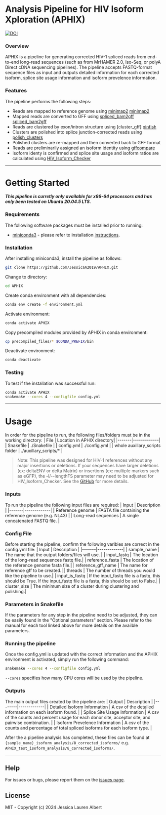 # Analysis Pipeline for HIV Isoform Xploration (APHIX)
[![DOI](https://zenodo.org/badge/816422391.svg)](https://zenodo.org/doi/10.5281/zenodo.13755944)
### Overview
APHIX is a pipeline for generating corrected HIV-1 spliced reads from end-to-end long-read sequences (such as from MrHAMER 2.0, Iso-Seq, or polyA Direct cDNA sequencing pipelines). The pipeline accepts FASTQ-format sequence files as input and outputs detailed information for each corrected isoform, splice site usage information and 
isoform prevelence information. 
### Features
The pipeline performs the following steps:
- Reads are mapped to reference genome using [minimap2] [minimap2]
- Mapped reads are converted to GFF using [spliced_bam2gff] [spliced_bam2gff] 
- Reads are clustered by exon/intron structure using [cluster_gff] [pinfish]
- Clusters are polished into splice junction-corrected reads using [polish_clusters][pinfish]
- Polished clusters are re-mapped and then converted back to GFF format
- Reads are preliminarily assigned an isoform identity using [gffcompare][gffcompare]
- Isoform identy is confirmed and splice site usage and isoform ratios are calculated using [HIV_Isoform_Checker][HIV_isoform_checker]
******************
# Getting Started
**_This pipeline is curretly only available for x86-64 processors and has only been tested on Ubuntu 20.04.5 LTS._**
### Requirements
The following software packages must be installed prior to running:

-  [miniconda3](https://conda.io/miniconda.html) - please refer to installation [instructions](https://conda.io/projects/conda/en/latest/user-guide/install/index.html).

### Installation
After installing miniconda3, install the pipeline as follows:
```bash
git clone https://github.com/JessicaA2019/APHIX.git 
```
Change to directory:
```bash
cd APHIX
```
Create conda environment with all dependencies:
```bash
conda env create -f environment.yml
```
Activate environment:
```bash
conda activate APHIX
```
Copy precompiled modules provided by APHIX in conda environment:
```bash
cp precompiled_files/* $CONDA_PREFIX/bin
```
Deactivate environment:
```bash
conda deactivate
```
### Testing
To test if the installation was successful run:
```bash
conda activate APHIX
snakemake --cores 4 --configfile config.yml
```
 
******************
# Usage
In order for the pipeline to run, the following files/folders must be in the working directory:
| File | Location in APHIX directory|
|-------|-------------|
| Snakefile | ./Snakefile |
| config.yml | ./config.yml |
| whole auxillary_scripts folder | ./auxillary_scripts/* |
> Note: This pipeline was designed for HIV-1 references without any major insertions or deletions. If your sequences have larger deletions (ex: deltaENV or delta Matrix) or insertions (ex: multiple markers such as eGFP), the -l/--lengthFS parameter may need to be adjusted for HIV_Isoform_Checker. See the [GitHub][HIV_isoform_checker] for more details.

### Inputs
To run the pipeline the following input files are required:
| Input | Description |
|-------|-------------|
| Reference genome | FASTA file containing the reference genome (e.g. NL43) |
| Long-read sequences | A single concatenated FASTQ file. |

### Config File
Before starting the pipeline, confirm the following varibles are correct in the config.yml file:
| Input | Description |
|-------|-------------|
| sample_name | The name that the output folders/files will use. |
| input_fastq | The location of the long-read sequences fastq file.|
| reference_fasta | The location of the reference genome fasta file.|
| reference_gff_name | The name for reference gff to be created.|
| threads | The number of threads you would like the pipeline to use.|
| input_is_fastq | If the input_fastq file is a fastq, this should be True. If the input_fastq file is a fasta, this should be set to False.|
| cluster_size | The minimum size of a cluster during clustering and polishing.|

### Parameters in Snakefile
If the parameters for any step in the pipeline need to be adjusted, they can be easily found in the "Optional parameters" section. Please refer to the manual for each tool linked above for more details on the availble parameters.

### Running the pipeline
Once the config.yml is updated with the correct information and the APHIX environment is activated, simply run the following command:
```bash
snakemake --cores 4 --configfile config.yml
```
`--cores` specifies how many CPU cores will be used by the pipeline.

### Outputs
 The main output files created by the pipeline are:
| Output | Description |
|--------|-------------|
| Detailed Isoform Information | A csv of the detailed information on each isoform found. |
| Splice Site Usage Information | A csv of the counts and percent usage for each  donor site, acceptor site, and pairwise combination. |
| Isoform Prevelence Information | A csv of the counts and percentage of total spliced isoforms for each isoform type. |

After the a pipeline analysis has completed, these files can be found at `{sample_name}_isoform_analysis/8_corrected_isoforms/` e.g. `APHIX_test_isoform_analysis/8_corrected_isoforms/`.

**************************
## Help
For issues or bugs, please report them on the [issues page][issues]. 

## License
MIT - Copyright (c) 2024 Jessica Lauren Albert



[//]: # (These are reference links used in the body of this note and get stripped out when the markdown processor does its job. There is no need to format nicely because it shouldn't be seen. Thanks SO - http://stackoverflow.com/questions/4823468/store-comments-in-markdown-syntax)

   [minimap2]: <https://github.com/lh3/minimap2>
   [spliced_bam2gff]: <https://github.com/nanoporetech/spliced_bam2gff>
   [pinfish]: <https://github.com/nanoporetech/pinfish>
   [gffcompare]: <https://ccb.jhu.edu/software/stringtie/gffcompare.shtml>
   [HIV_isoform_checker]: <https://github.com/JessicaA2019/HIV_Isoform_Checker>
   [issues]: <https://github.com/JessicaA2019/APHIX/issues>

